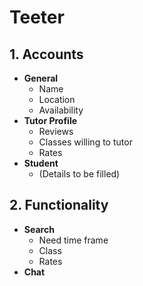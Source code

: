 # Teeter 

## 1. Accounts
- **General**
  - Name  
  - Location  
  - Availability  
- **Tutor Profile**
  - Reviews  
  - Classes willing to tutor  
  - Rates  
- **Student**
  - (Details to be filled)

## 2. Functionality
- **Search**
  - Need time frame  
  - Class  
  - Rates  
- **Chat**
